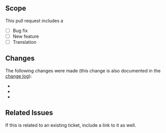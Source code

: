 ## Scope
This pull request includes a

- [ ] Bug fix
- [ ] New feature
- [ ] Translation

## Changes
The following changes were made (this change is also documented in the [change log](https://github.com/kartik-v/yii2-builder/blob/master/CHANGE.md)):

-
-
-

## Related Issues
If this is related to an existing ticket, include a link to it as well.